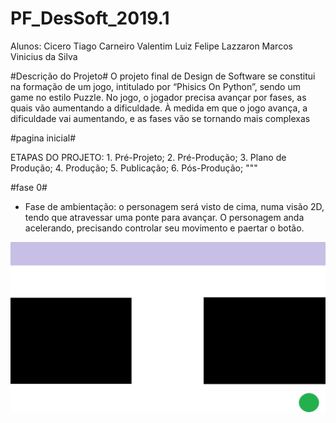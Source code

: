 # PF_DesSoft_2019.1


Alunos: 
Cicero Tiago Carneiro Valentim
Luiz Felipe Lazzaron
Marcos Vinicius da Silva

#Descrição do Projeto#
O projeto final de Design de Software se constitui na formação de um jogo, intitulado por “Phisics On Python”, sendo um game no estilo Puzzle. No jogo, o jogador precisa avançar por fases, as quais vão aumentando a dificuldade. À medida em que o jogo avança, a dificuldade vai aumentando, e as fases vão se tornando mais complexas

#pagina inicial#

ETAPAS DO PROJETO: 
	1. Pré-Projeto;
	2. Pré-Produção;
	3. Plano de Produção;
	4. Produção;
	5. Publicação;
	6. Pós-Produção;
"""

#fase 0#
- Fase de ambientação: o personagem será visto de cima, numa visão 2D, tendo que atravessar uma ponte para avançar. O personagem anda acelerando, precisando controlar seu movimento e paertar o botão.

![imagem da primeira tela de jogo](imagens/1.jpeg)

